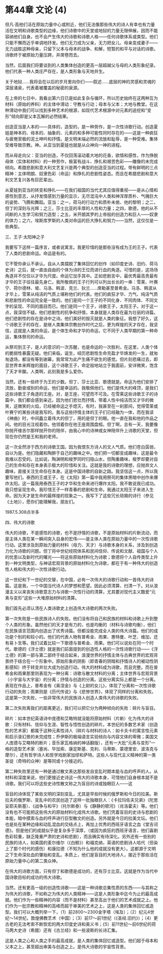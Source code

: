 <link href="../../../css/style.css" rel="stylesheet" type="text/css" />

# 第44章 文论 (4)

<div class="p">

但凡·高他们活在原始力量中心或附近，他们无法像那些伟大的诗人有幸也有力量活在文明和诗歌类型的边缘，他们诗歌中的天堂或地狱的力量无限伸展，因而不能容纳他们自身。也不会产生伟大的诗歌和诗歌人格——任何诗歌体系或类型。他们只能不懈而近乎单调地抒发。他们无力成为父亲，无力把女儿、母亲变成妻子——无力战胜这种母亲，只留下父本与母本的战争、和解，短暂的和平与对话的诗歌。诗歌终于被原始力量压跨，并席卷而去。

当然，后面我们将要谈到的人类集体创造的更高一层超越父与母的人类形象纪录。他们代表一种人类庄严存在，是人类形象与天地并生。

关于地狱……我将会在以后的岁月里向你们——叙述……底层的神的灵感和灵魂的深层涌泉，代表着被覆盖的秘密的泉源。

在上帝的七日中，我看出第六日已是如此复杂与循环，所以历史始终在这两种互为材料（原始的养料）的主体中滑动：守教与行动；母本与父本；大地与教堂。在这种滑动中我们可以找到多种艺术的根源，如现代艺术根源中对元素的追挖和“变形”倾向即是父本瓦解的必然结果。

创造亚当是人本的——具体的，造型的，是一种劳作，是一次性诗歌行动。创造夏娃是神本的、母本的、抽象的、元素的和多种可能性同时存在的——这是一种疯狂与疲倦至极的泥土呻吟和抒情。是文明末端必然的流放和耻辱，是一种受难。集体受难导致宗教。神。从亚当到夏娃也就是从众神向一神的进程。

而从母走向父：亚当的创造，不仅回荡滚动着大地的花香，欲情和感性，作为挣脱母体（实体和材料）的一种劳作，极富有战斗、挣扎和艰苦色彩——雕像的未完成倾向。希腊悲剧和意大利文艺复兴是两个典型的创造亚当的过程。带有鲜明的三点精神：主体明朗、奴隶色彩（命运）和挣扎的悲剧性姿态。而且在希腊悲剧和意大利文艺复兴各有巨匠辈出。

从夏娃到亚当的转变和挣扎——在我们祖国的当代尤其应值得重视——是从心情和感性到意志，从抒发情感到力量的显示，无尽混沌中人类和神浑厚质朴、气魄巨大的姿势、飞腾和舞蹈。亚当：之一，荷马的行动力和质朴未凿、他的黎明；之二，但丁的深刻与光辉；之三，莎士比亚的丰厚的人性和力量；之四，歌德，他的从不间断的人生学习和努力造型；之五，米开朗其罗的上帝般的创造力和巨人——奴隶的体力；之六，埃斯库罗斯的人类对命运的巨大挣扎和努力——当然，这仅仅是一些典型。

三、王子·太阳神之子

我要写下这样一篇序言，或者说寓言。我更珍惜的是那些没有成为王的王子。代表了人类的悲剧命运。命运是有的。

它不管你承认不承认。自从人类摆脱了集体回忆的创作（如印度史诗、旧约、荷马史诗）之后，就一直由自由的个体为诗的王位而进行血的角逐。可惜的是，这场场角逐并不仅仅以才华为尺度。命运它加手其中。正如悲剧言中，最优秀最高贵最有才华的王子往往最先身亡。我所敬佩的王子行列可以列出长长的一串：雪莱、叶赛宁、荷尔德林、坡、马洛、韩波、克兰、狄兰……席勒甚至普希金。马洛、韩波从才华上，雪莱从纯洁的气质上堪称他们的代表。他们的疯狂才华、力气、纯洁气质和悲剧性的命运完全是一致的。他们是同一个王子的不同化身、不同肉体、不同文字的呈现、不同的面目而已。他们是同一个王子，诗歌王子，太阳王子。对于这一点，我深信不疑。他们悲剧性的抗争和抒情，本身就是人类存在最为壮丽的诗篇。他们悲剧性的存在是诗中之诗。他们美好的毁灭就是人类的象征。我想了好久，这个诗歌王子的存在，是继人类集体宗教创作时代之后，更为辉煌的天才存在，我坚信，这就是人类的命运，是个体生命和才华的命运，它不同于人类早期的第一种命运，集体祭司的命运。

从祭司到王子，是人的意识的一次苏醒，也是命运的一次胜利，在这里，人类个体的脆弱性暴露无疑。他们来临，诞生，经历悲剧性生命充盈才华焕发的一生，就匆匆退场，都没有等到谢幕，我常常为此产生痛不欲生的感觉。但片刻悲痛过去，即显世界本来辉煌的面目，这个诗歌王子，命定般地站立于我面前，安详微笑，饱含了天才辛酸。人类啊，此刻我是多么爱你。

当然，还有一些终于为王的少数。但丁、莎士比亚、歌德就是。命运为他们安排了流放，勤奋或别的命运，他们是幸运的。我敬佩他们。他们是伟大的峰顶，是我们这些诗歌王子角逐的王座。对，是王座，可望而不可及。在雪莱这些诗歌王子的诗篇中，我们都会感到亲近。因为他们悲壮而抒情，带着人性中纯洁而又才华的微笑，这微笑的火焰，已经被命运之手熄灭，有时，我甚至在一刹那间，觉得雪莱或叶赛宁的某些诗是我写的。我与这些抒情主体的王子们已经融为一体，而在我读《神曲》时，中间矗立着伟大的但丁，用的是但丁的眼。他一直在我和他的作品之间。他的目光注视着你。他领着你在他王座周围盘桓。但丁啊，总有一天，我要像你抛开维吉尔那样抛开你的陪伴，由我心中的诗神或女神陪伴升上诗歌的天堂，但现在你仍然是王和我的老师。

这一次全然涉于西方的诗歌王国。因为我恨东方诗人的文人气质。他们苍白孱弱，自以为是。他们隐藏和陶醉于自己的趣味之中。他们把一切都变成趣味，这是最令我难以忍受的。比如说，陶渊明和梭罗同时归隐山水，但陶重趣味，梭罗却要对自己的生命和存在本身表示极大的珍惜和关注。这就是我的诗歌的理想，应抛弃文人趣味，直接关注生命存在本身。这是中国诗歌的自新之路。我坚信这一点，所以我要写他们。泰西的王或王子，在《太阳》第一篇中我用祭司的集体黑暗中创作来爆炸太阳。这一篇我用泰西王子的才华和生命来进行爆炸太阳。我不敢说我已成功。我只想呈现生命。我珍惜王子一样青春的悲剧和生命。我通过太阳王子来进入生命。因为天才是生命的最辉煌的现象之一。我写下了这些冗长琐屑的诗行（参见《土地》），愿你们能理解我，朋友们。

1987.5.308点半多

四、伟大的诗歌

伟大的诗歌，不是感性的诗歌，也不是抒情的诗歌，不是原始材料的片断流动，而是主体人类在某一瞬间突入自身的宏伟——是主体人类在原始力量中的一次性诗歌行动。这里涉及到原始力量的材料（母力、天才）与诗歌本身的关系，涉及到创造力化为诗歌的问题。但丁将中世纪经院体系和民间信仰、传说和文献、祖国与个人的忧患以及新时代的曙光——将这些原始材料化为诗歌；歌德将个人自传类型上升到一种文明类型，与神话宏观背景的原始材料化为诗歌，都在于有一种伟大的创造性人格和伟大的一次性诗歌行动。

这一世纪和下一世纪的交替，在中国，必有一次伟大的诗歌行动和一首伟大的诗篇。这是我，一个中国当代诗人的梦想和愿望。因此必须清算、扫清一下。对从浪漫主义以来丧失诗歌意志力与诗歌一次性行动的清算，尤其要对现代主义酷爱“元素与变形”这些一大堆原始材料的清算。

我们首先必须认清在人类诗歌史上创造伟大诗歌的两次失败。

第一次失败是一些民族诗人的失败。他们没有将自己和民族的材料和诗歌上升到整个人类的形象。虽然他们的天才是有力的，也是均衡的（材料与诗歌均衡），他们在民族语言范围内创造出了优秀诗篇。但都没能完成全人类的伟大诗篇。他们的成功是个别的和较小的。他们的代表人物有普希金、雨果、惠特曼、叶芝、维加，还有易卜生等。我们试着比较一下歌德与普希金、雨果。他们可以说处在同一个时代。歌德的《浮士德》就是我们前面提到的创造性人格的一次性诗歌行动——《浮土德》的第一部与第二部终于结合起来，浪漫世界的抒情主体与古典世界的宏观背景终于结合在一个形象中。原始形象的阴影（即青春的阴暗和抒情诗人的被动性阴影感知）终于转变并壮大成为创造行动。伟大的材料成为诗歌，而且完整。而在普希金和雨果那里则表现为一种分离：诗歌与散文材料的分离；主体世界与宏观背景（小宇宙与大宇宙）的分离；抒情与创造的分离。这些分离实际上都是一个分离。表现在作品上，普希金有《奥涅金》与《上尉的女儿》，体现了分离和一次性诗歌行动的失败；雨果则是《历代传说》与《悲惨世界》，体现了同样的分离和失败。这是第一次失败，一些非常伟大的民族诗人创造人类伟大的诗歌的失败。

第二次失败离我们的距离更近，我们可以把它分为两种倾向的失败：碎片与盲目。

碎片：如本世纪英语诗中庞德和艾略特就没能将原始材料（片断）化为伟大的诗歌：只有材料、信仰与生涯、智性与悟性创造的碎片。本世纪的多数艺术家（创造性的艺术家）都属于这种元素性诗人（碎片与材料的诗人：如卡夫卡的寓言性元素和启示录幻景的未完成性；乔伊斯的极端语言实验倾向与内容文体的卑微；美国文人庞德与艾略特的断片；音乐家瓦格纳的神话翻版），还有一大批“元素与变形”一格的造型艺术家（塞尚、毕加索、康定斯基、克利、马蒂斯、蒙德里安、波洛克与摩尔），还有哲学诗人和哲学戏剧家加缪和萨特。这些人与现代主义精神的第一类圣徒（奇特的众神）是等同或十分接近的。

第二种失败里还有一种是通过散文表达那些发自变乱时期本能与血的呼声的人。从材料和深度来说，他们更接近史诗这一伟大的诗歌本身，可惜他们自身根本就不是诗歌。我们可以将这些史诗性散文称之为盲目的诗或独眼巨人——这

盲目的诗体现了某些文明的深刻变乱，尤其是早些时候的俄罗斯和今日的拉美。斯拉夫的俄罗斯、变乱中的农民创造了这样一批独眼巨人：《卡拉玛佐夫兄弟》（陀思妥耶夫斯基）、《战争与和平》（托尔斯泰）与《静静的顿河》（肖洛霍夫）等。他们没有也不可能把这些伟大的原始材料化成伟大诗歌。他们凭着盲目的史诗与悲剧的本能，暗中摸索与血的呼声进行巨型散文的创造。另外就是今日的拉美文坛。他们也是处在某种边缘和动乱混血的交结点上，再加上优秀的西班牙语言之血《堂吉诃德》。但是他们的成就似乎是复杂多于深厚，（或因为疯狂的西班牙语言，他们喜剧色彩较重，缺乏隆重严肃的史诗和悲剧），而且确实有待深化。另外还有一些别的民族的诗人，如美国的麦尔维尔（《白鲸》）和福克纳，英语的悲剧诗人哈代（但染上了那个时代的感伤）和康拉德（不知为什么他的成就没有更大）。这都源于文明之下生命深处血的肇始和变乱。本质上，他们是盲目的大地诗人，接近于那些活在原始力量中心的第二类众神。

在伟大的诗歌方面，只有但丁和歌德是成功的，还有莎士比亚。这就是作为当代中国诗歌目标的成功的伟大诗歌。

当然，还有更高一级的创造性诗歌——这是一种诗歌总集性质的东西——与其称之为伟大的诗歌，不如称之为伟大的人类精神——这是人类形象中迄今为止的最高成就。他们作为一些精神的内容（而不是材料）甚至高出于他们的艺术成就之上。他们作为一批宗教和精神的高峰而超于审美的艺术之上，这是人类的集体回忆或造型。我们可以大概列举一下，（1）前2800～2300金字塔（埃及）；（2）纪元4世纪～14世纪，敦煌佛教艺术（中国）；（3）前17～前1世纪（《圣经.旧约》）；（4）更古老的无法考索不断恢宏的两大印度史诗和奥义书；《5）前11世纪～前6世纪的荷马两大史诗（希腊）还有《古兰经》和一些波斯的长诗汇集。

这是人类之心和人类之手的最高成就，是人类的集体回忆或造型。他们超于母本和父本之上，甚至超出审美与创造之上。是伟大诗歌的宇宙性背景。

